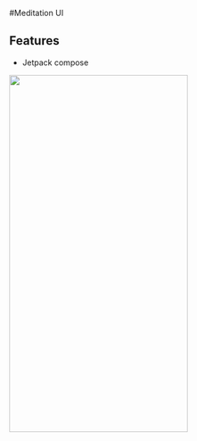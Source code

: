 #Meditation UI

## Features
- Jetpack compose

<img src="https://user-images.githubusercontent.com/37804253/156525073-f361592d-b0a5-40a2-8072-665a23f333b2.jpg" width=320 height=640 />
